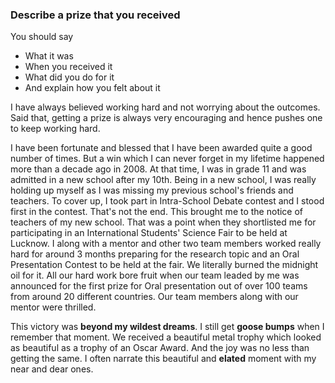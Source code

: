 ### Describe a prize that you received

You should say
- What it was
- When you received it
- What did you do for it
- And explain how you felt about it

I have always believed working hard and not worrying about the outcomes. Said that, getting a prize is always very encouraging and hence pushes one to keep working hard.

I have been fortunate and blessed that I have been awarded quite a good number of times. But a win which I can never forget in my lifetime happened more than a decade ago in 2008. At that time, I was in grade 11 and was admitted in a new school after my 10th. Being in a new school, I was really holding up myself as I was missing my previous school's friends and teachers. To cover up, I took part in Intra-School Debate contest and I stood first in the contest. That's not the end. This brought me to the notice of teachers of my new school. That was a point when they shortlisted me for participating in an International Students' Science Fair to be held at Lucknow. I along with a mentor and other two team members worked really hard for around 3 months preparing for the research topic and an Oral Presentation Contest to be held at the fair. We literally burned the midnight oil for it. All our hard work bore fruit when our team leaded by me was announced for the first prize for Oral presentation out of over 100 teams from around 20 different countries. Our team members along with our mentor were thrilled.

This victory was **beyond my wildest dreams**. I still get **goose bumps** when I remember that moment. We received a beautiful metal trophy which looked as beautiful as a trophy of an Oscar Award. And the joy was no less than getting the same. I often narrate this beautiful and **elated** moment with my near and dear ones.
